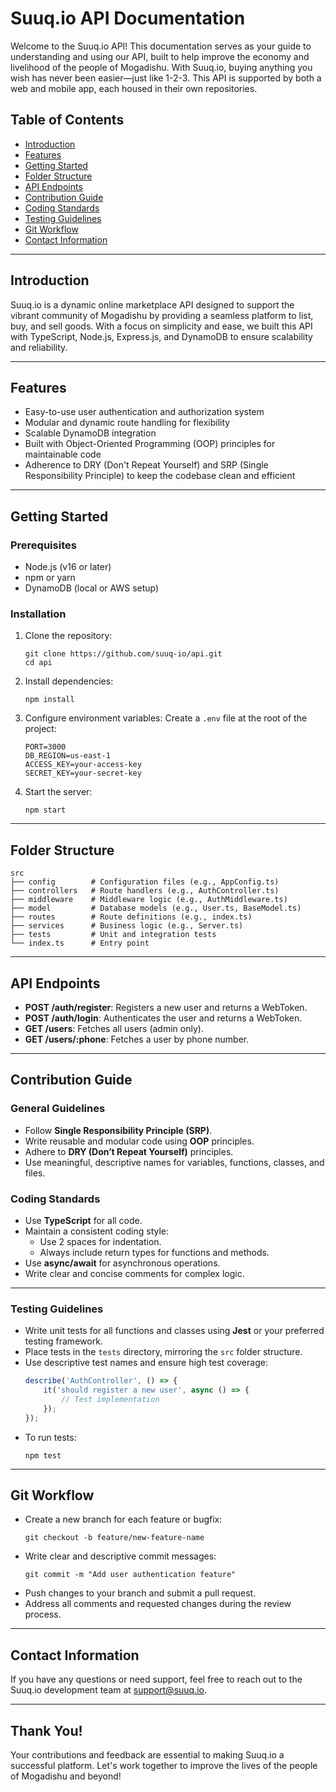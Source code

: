 # Suuq.io API Documentation

Welcome to the Suuq.io API! This documentation serves as your guide to understanding and using our API, built to help improve the economy and livelihood of the people of Mogadishu. With Suuq.io, buying anything you wish has never been easier—just like 1-2-3. This API is supported by both a web and mobile app, each housed in their own repositories. 

## Table of Contents
- [Introduction](#introduction)
- [Features](#features)
- [Getting Started](#getting-started)
- [Folder Structure](#folder-structure)
- [API Endpoints](#api-endpoints)
- [Contribution Guide](#contribution-guide)
- [Coding Standards](#coding-standards)
- [Testing Guidelines](#testing-guidelines)
- [Git Workflow](#git-workflow)
- [Contact Information](#contact-information)
---

## Introduction
Suuq.io is a dynamic online marketplace API designed to support the vibrant community of Mogadishu by providing a seamless platform to list, buy, and sell goods. With a focus on simplicity and ease, we built this API with TypeScript, Node.js, Express.js, and DynamoDB to ensure scalability and reliability.

---

## Features
- Easy-to-use user authentication and authorization system
- Modular and dynamic route handling for flexibility
- Scalable DynamoDB integration
- Built with Object-Oriented Programming (OOP) principles for maintainable code
- Adherence to DRY (Don't Repeat Yourself) and SRP (Single Responsibility Principle) to keep the codebase clean and efficient

---

## Getting Started

### Prerequisites
- Node.js (v16 or later)
- npm or yarn
- DynamoDB (local or AWS setup)

### Installation
1. Clone the repository:
   ```
   git clone https://github.com/suuq-io/api.git
   cd api
   ```
2. Install dependencies:
   ```
   npm install
   ```
3. Configure environment variables:
   Create a `.env` file at the root of the project:
   ```
   PORT=3000
   DB_REGION=us-east-1
   ACCESS_KEY=your-access-key
   SECRET_KEY=your-secret-key
   ```
4. Start the server:
   ```
   npm start
   ```

---

## Folder Structure
```
src
├── config        # Configuration files (e.g., AppConfig.ts)
├── controllers   # Route handlers (e.g., AuthController.ts)
├── middleware    # Middleware logic (e.g., AuthMiddleware.ts)
├── model         # Database models (e.g., User.ts, BaseModel.ts)
├── routes        # Route definitions (e.g., index.ts)
├── services      # Business logic (e.g., Server.ts)
├── tests         # Unit and integration tests
└── index.ts      # Entry point
```

---

## API Endpoints
- **POST /auth/register**: Registers a new user and returns a WebToken.
- **POST /auth/login**: Authenticates the user and returns a WebToken.
- **GET /users**: Fetches all users (admin only).
- **GET /users/:phone**: Fetches a user by phone number.

---

## Contribution Guide

### General Guidelines
- Follow **Single Responsibility Principle (SRP)**.
- Write reusable and modular code using **OOP** principles.
- Adhere to **DRY (Don’t Repeat Yourself)** principles.
- Use meaningful, descriptive names for variables, functions, classes, and files.

### Coding Standards
- Use **TypeScript** for all code.
- Maintain a consistent coding style:
  - Use 2 spaces for indentation.
  - Always include return types for functions and methods.
- Use **async/await** for asynchronous operations.
- Write clear and concise comments for complex logic.

---

### Testing Guidelines
- Write unit tests for all functions and classes using **Jest** or your preferred testing framework.
- Place tests in the `tests` directory, mirroring the `src` folder structure.
- Use descriptive test names and ensure high test coverage:
  ```typescript
  describe('AuthController', () => {
      it('should register a new user', async () => {
          // Test implementation
      });
  });
  ```
- To run tests:
  ```
  npm test
  ```

---

## Git Workflow
- Create a new branch for each feature or bugfix:
  ```
  git checkout -b feature/new-feature-name
  ```
- Write clear and descriptive commit messages:
  ```
  git commit -m "Add user authentication feature"
  ```
- Push changes to your branch and submit a pull request.
- Address all comments and requested changes during the review process.

---

## Contact Information
If you have any questions or need support, feel free to reach out to the Suuq.io development team at support@suuq.io.

---

## Thank You!
Your contributions and feedback are essential to making Suuq.io a successful platform. Let's work together to improve the lives of the people of Mogadishu and beyond!
